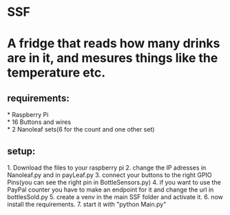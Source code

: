 # SSF
<h1>A fridge that reads how many drinks are in it, and mesures things like the temperature etc.</h1>
<h2>requirements:</h2>
* Raspberry Pi</br>
* 16 Buttons and wires</br>
* 2 Nanoleaf sets(6 for the count and one other set)</br>
<h2>setup:</h2>
1. Download the files to your raspberry pi
2. change the IP adresses in Nanoleaf.py and in payLeaf.py
3. connect your buttons to the right GPIO Pins(you can see the right pin in BottleSensors.py)
4. if you want to use the PayPal counter you have to make an endpoint for it and change the url in bottlesSold.py
5. create a venv in the main SSF folder and activate it.
6. now install the requirements.
7. start it with "python Main.py"
